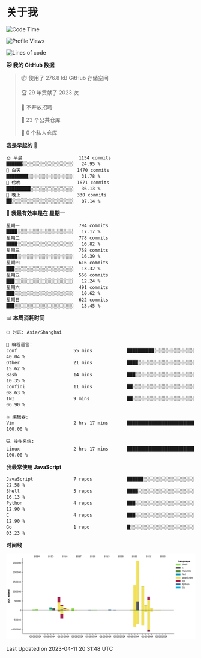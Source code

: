 # 关于我

<!--START_SECTION:waka-->
![Code Time](http://img.shields.io/badge/Code%20Time-742%20hrs%2053%20mins-blue)

![Profile Views](http://img.shields.io/badge/%E4%B8%AA%E4%BA%BA%E8%B5%84%E6%96%99%E8%A7%82%E7%9C%8B%E6%AC%A1%E6%95%B0-0-blue)

![Lines of code](https://img.shields.io/badge/%E4%BB%8E%E3%80%8CHello%20World%E3%80%8D%E8%B5%B7%E6%88%91%E5%B7%B2%E7%BB%8F%E5%86%99%E4%BA%86-792.0%20thousand%20%E8%A1%8C%E4%BB%A3%E7%A0%81-blue)

**🐱 我的 GitHub 数据** 

> 📦  使用了 276.8 kB GitHub 存储空间 
 > 
> 🏆 29 年贡献了 2023 次
 > 
> 🚫 不开放招聘
 > 
> 📜 23 个公共仓库 
 > 
> 🔑 0 个私人仓库 
 > 
**我是早起的 🐤** 

```text
🌞 早晨                     1154 commits        ██████░░░░░░░░░░░░░░░░░░░   24.95 % 
🌆 白天                     1470 commits        ████████░░░░░░░░░░░░░░░░░   31.78 % 
🌃 傍晚                     1671 commits        █████████░░░░░░░░░░░░░░░░   36.13 % 
🌙 晚上                     330 commits         ██░░░░░░░░░░░░░░░░░░░░░░░   07.14 % 
```
📅 **我最有效率是在 星期一** 

```text
星期一                      794 commits         ████░░░░░░░░░░░░░░░░░░░░░   17.17 % 
星期二                      778 commits         ████░░░░░░░░░░░░░░░░░░░░░   16.82 % 
星期三                      758 commits         ████░░░░░░░░░░░░░░░░░░░░░   16.39 % 
星期四                      616 commits         ███░░░░░░░░░░░░░░░░░░░░░░   13.32 % 
星期五                      566 commits         ███░░░░░░░░░░░░░░░░░░░░░░   12.24 % 
星期六                      491 commits         ███░░░░░░░░░░░░░░░░░░░░░░   10.62 % 
星期日                      622 commits         ███░░░░░░░░░░░░░░░░░░░░░░   13.45 % 
```


📊 **本周消耗时间** 

```text
🕑︎ 时区: Asia/Shanghai

💬 编程语言: 
conf                     55 mins             ██████████░░░░░░░░░░░░░░░   40.04 % 
Other                    21 mins             ████░░░░░░░░░░░░░░░░░░░░░   15.62 % 
Bash                     14 mins             ███░░░░░░░░░░░░░░░░░░░░░░   10.35 % 
confini                  11 mins             ██░░░░░░░░░░░░░░░░░░░░░░░   08.63 % 
INI                      9 mins              ██░░░░░░░░░░░░░░░░░░░░░░░   06.90 % 

🔥 编辑器: 
Vim                      2 hrs 17 mins       █████████████████████████   100.00 % 

💻 操作系统: 
Linux                    2 hrs 17 mins       █████████████████████████   100.00 % 
```

**我最常使用 JavaScript** 

```text
JavaScript               7 repos             ██████░░░░░░░░░░░░░░░░░░░   22.58 % 
Shell                    5 repos             ████░░░░░░░░░░░░░░░░░░░░░   16.13 % 
Python                   4 repos             ███░░░░░░░░░░░░░░░░░░░░░░   12.90 % 
C                        4 repos             ███░░░░░░░░░░░░░░░░░░░░░░   12.90 % 
Go                       1 repo              █░░░░░░░░░░░░░░░░░░░░░░░░   03.23 % 
```



**时间线**

![Lines of Code chart](https://raw.githubusercontent.com/Arondight/Arondight/master/assets/bar_graph.png)


 Last Updated on 2023-04-11 20:31:48 UTC
<!--END_SECTION:waka-->
